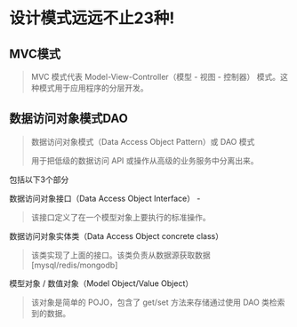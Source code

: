 # 设计模式远远不止23种!



## MVC模式

> MVC 模式代表 Model-View-Controller（模型 - 视图 - 控制器） 模式。这种模式用于应用程序的分层开发。

## 数据访问对象模式DAO

> 数据访问对象模式（Data Access Object Pattern）或 DAO 模式
>
> 用于把低级的数据访问 API 或操作从高级的业务服务中分离出来。


 包括以下3个部分

数据访问对象接口（Data Access Object Interface） -

> 该接口定义了在一个模型对象上要执行的标准操作。

 数据访问对象实体类（Data Access Object concrete class） 

>  该类实现了上面的接口。该类负责从数据源获取数据[mysql/redis/mongodb]

 模型对象 / 数值对象（Model Object/Value Object） 

>  该对象是简单的 POJO，包含了 get/set 方法来存储通过使用 DAO 类检索到的数据。

 